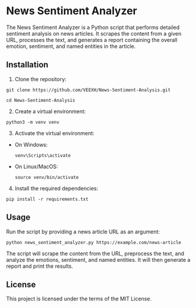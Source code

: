 # News Sentiment Analyzer

The News Sentiment Analyzer is a Python script that performs detailed sentiment analysis on news articles. It scrapes the content from a given URL, processes the text, and generates a report containing the overall emotion, sentiment, and named entities in the article.

## Installation

1. Clone the repository:

``git clone https://github.com/VEEXH/News-Sentiment-Analysis.git``

``cd News-Sentiment-Analysis``


2. Create a virtual environment:

``python3 -m venv venv``


3. Activate the virtual environment:

- On Windows:

  ```
  venv\Scripts\activate
  ```

- On Linux/MacOS:

  ```
  source venv/bin/activate
  ```

4. Install the required dependencies:

``pip install -r requirements.txt``


## Usage

Run the script by providing a news article URL as an argument:

``python news_sentiment_analyzer.py https://example.com/news-article``


The script will scrape the content from the URL, preprocess the text, and analyze the emotions, sentiment, and named entities. It will then generate a report and print the results.

## License

This project is licensed under the terms of the MIT License.


